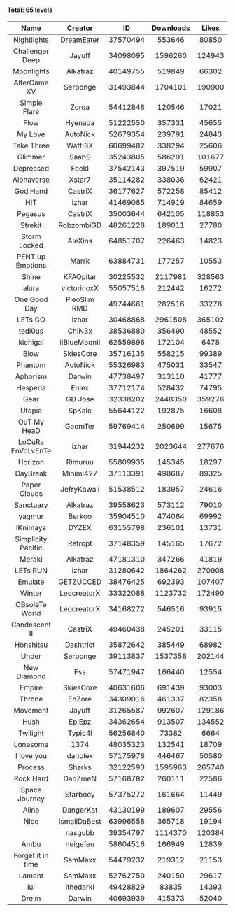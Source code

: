 #### Total: 65 levels

| Name | Creator | ID | Downloads | Likes |
|:---:|:---:|:---:|:---:|:---:|
| Nightlights | DreamEater | 37570494 | 553646 | 80850
| Challenger Deep | Jayuff | 34098095 | 1596260 | 124943
| Moonlights | Alkatraz | 40149755 | 519849 | 66302
| AlterGame XV | Serponge | 31493844 | 1704101 | 190900
| Simple Flare | Zoroa | 54412848 | 120546 | 17021
| Flow | Hyenada | 51222550 | 357331 | 45655
| My Love | AutoNick | 52679354 | 239791 | 24843
| Take Three | Waffl3X | 60699482 | 338294 | 25606
| Glimmer | SaabS | 35243805 | 586291 | 101677
| Depressed | FaekI | 37542143 | 397519 | 59907
| Alphaverse | Xstar7 | 35114282 | 338036 | 62421
| God Hand | CastriX | 36177627 | 572258 | 85412
| HIT | izhar | 41469085 | 714919 | 84659
| Pegasus | CastriX | 35003644 | 642105 | 118853
| Strekit | RobzombiGD | 48261228 | 189011 | 27780
| Storm Locked | AleXins | 64851707 | 226463 | 14823
| PENT up Emotions | Marrk | 63884731 | 177257 | 10553
| Shine | KFAOpitar | 30225532 | 2117981 | 328563
| alura | victorinoxX | 55057516 | 212442 | 16272
| One Good Day | PleoSlim RMD | 49744661 | 282516 | 33278
| LETs GO | izhar | 30468868 | 2961508 | 365102
| tedi0us | ChiN3x | 38536880 | 356490 | 48552
| kichigai | iIBlueMoonIi | 62559896 | 172104 | 6478
| Blow | SkiesCore | 35716135 | 558215 | 99389
| Phantom | AutoNick | 55326983 | 475031 | 33547
| Aphorism | Darwin | 47738497 | 313110 | 41777
| Hesperia | Enlex | 37712174 | 528432 | 74795
| Gear | GD Jose | 32338202 | 2448350 | 359276
| Utopia | SpKale | 55644122 | 192875 | 16608
| OuT My HeaD | GeomTer | 59769414 | 250699 | 15675
| LoCuRa EnVoLvEnTe | izhar | 31944232 | 2023644 | 277676
| Horizon | Rimuruu | 55809935 | 145345 | 18297
| DayBreak | Minimi427 | 37113391 | 498687 | 89325
| Paper Clouds | JefryKawaii | 51538512 | 183957 | 24616
| Sanctuary | Alkatraz | 39558623 | 573112 | 79010
| yagmur | Berkoo | 35904510 | 474064 | 69992
| IKnimaya | DYZEX | 63155798 | 236101 | 13731
| Simplicity Pacific | Retropt | 37148359 | 145165 | 17672
| Meraki | Alkatraz | 47181310 | 347266 | 41819
| LETs  RUN | izhar | 31280642 | 1864262 | 270908
| Emulate | GETZUCCED | 38476425 | 692393 | 107407
| Winter | LeocreatorX | 33322088 | 1123732 | 172490
| OBsoleTe World | LeocreatorX | 34168272 | 546516 | 93915
| Candescent II | CastriX | 49460438 | 245201 | 33115
| Honshitsu | Dashtrict | 35872642 | 385449 | 68982
| Under | Serponge | 39113837 | 1537358 | 202144
| New Diamond | Fss | 57471947 | 166440 | 12554
| Empire | SkiesCore | 40631606 | 691439 | 93003
| Throne | EnZore | 34309016 | 461337 | 82358
| Movement | Jayuff | 31265587 | 992607 | 129186
| Hush | EpiEpz | 34362654 | 913507 | 134552
| Twilight | Typic4l | 56256840 | 73382 | 6664
| Lonesome | 1374 | 48035323 | 132541 | 18709
| I love you | danolex | 57175978 | 446467 | 50580
| Process | Sharks | 32122593 | 1595963 | 265740
| Rock Hard | DanZmeN | 57168782 | 260111 | 22586
| Space Journey | Starbooy | 57375272 | 161664 | 11449
| Aline | DangerKat | 43130199 | 189607 | 29556
| Nice | IsmailDaBest | 63996558 | 365718 | 19194
|   | nasgubb | 39354797 | 1114370 | 120384
| Ambu | neigefeu | 58604516 | 166949 | 12839
| Forget it in time | SamMaxx | 54479232 | 219312 | 21153
| Lament | SamMaxx | 52762750 | 240150 | 29617
| iui | ithedarki | 49428829 | 83835 | 14393
| Dreim | Darwin | 40693939 | 415373 | 52040
